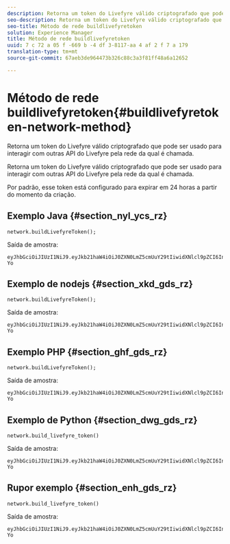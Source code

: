 ```yaml
---
description: Retorna um token do Livefyre válido criptografado que pode ser usado para interagir com outras API do Livefyre pela rede da qual é chamada.
seo-description: Retorna um token do Livefyre válido criptografado que pode ser usado para interagir com outras API do Livefyre pela rede da qual é chamada.
seo-title: Método de rede buildlivefyretoken
solution: Experience Manager
title: Método de rede buildlivefyretoken
uuid: 7 c 72 a 05 f -669 b -4 df 3-8117-aa 4 af 2 f 7 a 179
translation-type: tm+mt
source-git-commit: 67aeb3de964473b326c88c3a3f81ff48a6a12652

---
```



# Método de rede buildlivefyretoken{#buildlivefyretoken-network-method}

Retorna um token do Livefyre válido criptografado que pode ser usado para interagir com outras API do Livefyre pela rede da qual é chamada.

Retorna um token do Livefyre válido criptografado que pode ser usado para interagir com outras API do Livefyre pela rede da qual é chamada.

Por padrão, esse token está configurado para expirar em 24 horas a partir do momento da criação.

## Exemplo Java {#section_nyl_ycs_rz}

```
network.buildLivefyreToken(); 
```

Saída de amostra:

```
eyJhbGciOiJIUzI1NiJ9.eyJkb21haW4iOiJ0ZXN0LmZ5cmUuY29tIiwidXNlcl9pZCI6InN5c3RlbSIsImRpc3BsYXlfbmFtZSI6InN5c3RlbSIsImV4cGlyZXMiOjEzOTY2NTUwODN9.33GuJF_ou2O6CCV22Y3PlLUgP2Igy9vAXfmLONkt-Yo
```

## Exemplo de nodejs {#section_xkd_gds_rz}

```
network.buildLivefyreToken(); 
```

Saída de amostra:

```
eyJhbGciOiJIUzI1NiJ9.eyJkb21haW4iOiJ0ZXN0LmZ5cmUuY29tIiwidXNlcl9pZCI6InN5c3RlbSIsImRpc3BsYXlfbmFtZSI6InN5c3RlbSIsImV4cGlyZXMiOjEzOTY2NTUwODN9.33GuJF_ou2O6CCV22Y3PlLUgP2Igy9vAXfmLONkt-Yo
```

## Exemplo PHP {#section_ghf_gds_rz}

```
network.buildLivefyreToken(); 
```

Saída de amostra:

```
eyJhbGciOiJIUzI1NiJ9.eyJkb21haW4iOiJ0ZXN0LmZ5cmUuY29tIiwidXNlcl9pZCI6InN5c3RlbSIsImRpc3BsYXlfbmFtZSI6InN5c3RlbSIsImV4cGlyZXMiOjEzOTY2NTUwODN9.33GuJF_ou2O6CCV22Y3PlLUgP2Igy9vAXfmLONkt-Yo 
```

## Exemplo de Python {#section_dwg_gds_rz}

```
network.build_livefyre_token() 
```

Saída de amostra:

```
eyJhbGciOiJIUzI1NiJ9.eyJkb21haW4iOiJ0ZXN0LmZ5cmUuY29tIiwidXNlcl9pZCI6InN5c3RlbSIsImRpc3BsYXlfbmFtZSI6InN5c3RlbSIsImV4cGlyZXMiOjEzOTY2NTUwODN9.33GuJF_ou2O6CCV22Y3PlLUgP2Igy9vAXfmLONkt-Yo 
```

## Rupor exemplo {#section_enh_gds_rz}

```
network.build_livefyre_token() 
```

Saída de amostra:

```
eyJhbGciOiJIUzI1NiJ9.eyJkb21haW4iOiJ0ZXN0LmZ5cmUuY29tIiwidXNlcl9pZCI6InN5c3RlbSIsImRpc3BsYXlfbmFtZSI6InN5c3RlbSIsImV4cGlyZXMiOjEzOTY2NTUwODN9.33GuJF_ou2O6CCV22Y3PlLUgP2Igy9vAXfmLONkt-Yo 
```


